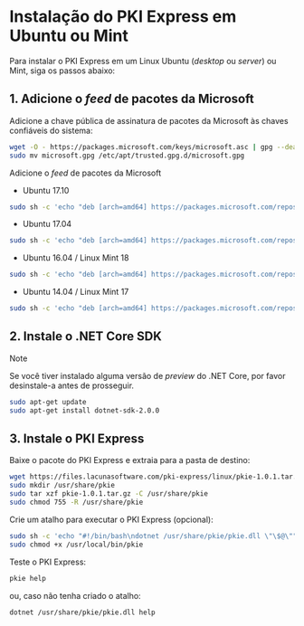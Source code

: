 ﻿# Instalação do PKI Express em Ubuntu ou Mint

Para instalar o PKI Express em um Linux Ubuntu (*desktop* ou *server*) ou Mint, siga os passos abaixo:

## 1. Adicione o *feed* de pacotes da Microsoft

Adicione a chave pública de assinatura de pacotes da Microsoft às chaves confiáveis do sistema:

```sh
wget -O - https://packages.microsoft.com/keys/microsoft.asc | gpg --dearmor > microsoft.gpg
sudo mv microsoft.gpg /etc/apt/trusted.gpg.d/microsoft.gpg
```

Adicione o *feed* de pacotes da Microsoft

* Ubuntu 17.10

```sh
sudo sh -c 'echo "deb [arch=amd64] https://packages.microsoft.com/repos/microsoft-ubuntu-artful-prod artful main" > /etc/apt/sources.list.d/dotnetdev.list'
```

* Ubuntu 17.04

```sh
sudo sh -c 'echo "deb [arch=amd64] https://packages.microsoft.com/repos/microsoft-ubuntu-zesty-prod zesty main" > /etc/apt/sources.list.d/dotnetdev.list'
```

* Ubuntu 16.04 / Linux Mint 18

```sh
sudo sh -c 'echo "deb [arch=amd64] https://packages.microsoft.com/repos/microsoft-ubuntu-xenial-prod xenial main" > /etc/apt/sources.list.d/dotnetdev.list'
```

* Ubuntu 14.04 / Linux Mint 17

```sh
sudo sh -c 'echo "deb [arch=amd64] https://packages.microsoft.com/repos/microsoft-ubuntu-trusty-prod trusty main" > /etc/apt/sources.list.d/dotnetdev.list'
```

## 2. Instale o .NET Core SDK

> [!NOTE]
> Se você tiver instalado alguma versão de *preview* do .NET Core, por favor desinstale-a antes de prosseguir.

```sh
sudo apt-get update
sudo apt-get install dotnet-sdk-2.0.0
```

## 3. Instale o PKI Express

Baixe o pacote do PKI Express e extraia para a pasta de destino:

```sh
wget https://files.lacunasoftware.com/pki-express/linux/pkie-1.0.1.tar.gz
sudo mkdir /usr/share/pkie
sudo tar xzf pkie-1.0.1.tar.gz -C /usr/share/pkie
sudo chmod 755 -R /usr/share/pkie
```

Crie um atalho para executar o PKI Express (opcional):

```sh
sudo sh -c 'echo "#!/bin/bash\ndotnet /usr/share/pkie/pkie.dll \"\$@\"" > /usr/local/bin/pkie'
sudo chmod +x /usr/local/bin/pkie
```

Teste o PKI Express:

```sh
pkie help
```

ou, caso não tenha criado o atalho:

```sh
dotnet /usr/share/pkie/pkie.dll help
```
